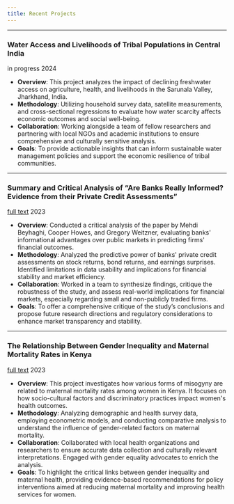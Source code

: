 ```yaml
---
title: Recent Projects
---
```


---
### Water Access and Livelihoods of Tribal Populations in Central India
in progress
2024

- **Overview**: This project analyzes the impact of declining freshwater access on agriculture, health, and livelihoods in the Sarunala Valley, Jharkhand, India.
- **Methodology**: Utilizing household survey data, satellite measurements, and cross-sectional regressions to evaluate how water scarcity affects economic outcomes and social well-being.
- **Collaboration**: Working alongside a team of fellow researchers and partnering with local NGOs and academic institutions to ensure comprehensive and culturally sensitive analysis.
- **Goals**: To provide actionable insights that can inform sustainable water management policies and support the economic resilience of tribal communities.

---
### Summary and Critical Analysis of “Are Banks Really Informed? Evidence from their Private Credit Assessments”
<a href="assets/pdf/Copy of Summary and Critical Analysis of _Are Banks Really Informed_.pdf" download>full text</a>
2023

- **Overview**: Conducted a critical analysis of the paper by Mehdi Beyhaghi, Cooper Howes, and Gregory Weitzner, evaluating banks' informational advantages over public markets in predicting firms' financial outcomes.
- **Methodology**: Analyzed the predictive power of banks' private credit assessments on stock returns, bond returns, and earnings surprises. Identified limitations in data usability and implications for financial stability and market efficiency.
- **Collaboration**: Worked in a team to synthesize findings, critique the robustness of the study, and assess real-world implications for financial markets, especially regarding small and non-publicly traded firms.
- **Goals**: To offer a comprehensive critique of the study’s conclusions and propose future research directions and regulatory considerations to enhance market transparency and stability.

---
### The Relationship Between Gender Inequality and Maternal Mortality Rates in Kenya
<a href="assets/pdf/ADDRESSING KEY DETERMINANTS FOR MATERNAL MORTALITY  IN KENYA.pdf" download>full text</a>
2023

- **Overview**: This project investigates how various forms of misogyny are related to maternal mortality rates among women in Kenya. It focuses on how socio-cultural factors and discriminatory practices impact women's health outcomes.
- **Methodology**: Analyzing demographic and health survey data, employing econometric models, and conducting comparative analysis to understand the influence of gender-related factors on maternal mortality.
- **Collaboration**: Collaborated with local health organizations and researchers to ensure accurate data collection and culturally relevant interpretations. Engaged with gender equality advocates to enrich the analysis.
- **Goals**: To highlight the critical links between gender inequality and maternal health, providing evidence-based recommendations for policy interventions aimed at reducing maternal mortality and improving health services for women.

